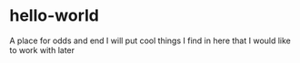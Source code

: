 # hello-world
A place for odds and end
I will put cool things I find in here that I would like to work with later

